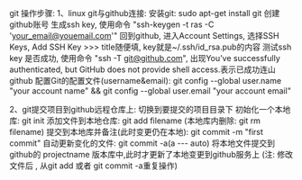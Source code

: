 git 操作步骤:
1、linux git与github连接:
  安装git: sudo apt-get install git
  创建github账号
  生成ssh key, 使用命令 "ssh-keygen -t ras -C 'your_email@youemail.com'"
  回到github, 进入Account Settings, 选择SSH Keys, Add SSH Key >>> title随便填, key就是~/.ssh/id_rsa.pub的内容
  测试ssh key 是否成功, 使用命令 "ssh -T git@github.com", 出现You’ve successfully authenticated, but GitHub does not provide shell access.表示已成功连山github
  配置Git的配置文件(username&email): git config --global user.name "your account name" && git config --global user.email "your account email"

2、git提交项目到github远程仓库上:
  切换到要提交的项目目录下
  初始化一个本地库: git init
  添加文件到本地仓库: git add filename
  (本地库内删除: git rm filename)
  提交到本地库并备注(此时变更仍在本地): git commit -m "first commit"
  自动更新变化的文件: git commit -a(a --- auto)
  将本地文件提交到github的 projectname 版本库中,此时才更新了本地变更到github服务上
  (注: 修改文件后 , 从git add 或者 git commit -a重复操作)
